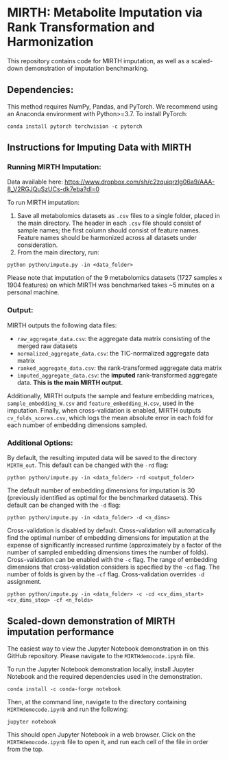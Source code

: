 # MIRTH: Metabolite Imputation via Rank Transformation and Harmonization

This repository contains code for MIRTH imputation, as well as a scaled-down demonstration of imputation benchmarking.

## Dependencies:

This method requires NumPy, Pandas, and PyTorch. We recommend using an Anaconda environment with Python>=3.7. To install PyTorch:
```
conda install pytorch torchvision -c pytorch
```
## Instructions for Imputing Data with MIRTH

### Running MIRTH Imputation: 

Data available here: https://www.dropbox.com/sh/c2zquiqrzlg06a9/AAA-8_V2RGJQuSzUCs-dk7eba?dl=0

To run MIRTH imputation:
1) Save all metabolomics datasets as `.csv` files to a single folder, placed in the main directory. The header in each `.csv` file should consist of sample names; the first column should consist of feature names. Feature names should be harmonized across all datasets under consideration.
2) From the main directory, run:
```
python python/impute.py -in <data_folder>
```

Please note that imputation of the 9 metabolomics datasets (1727 samples x 1904 features) on which MIRTH was benchmarked takes ~5 minutes on a personal machine.

### Output:

MIRTH outputs the following data files:
- `raw_aggregate_data.csv`: the aggregate data matrix consisting of the merged raw datasets
- `normalized_aggregate_data.csv`: the TIC-normalized aggregate data matrix
- `ranked_aggregate_data.csv`: the rank-transformed aggregate data matrix
- `imputed_aggregate_data.csv`: the **imputed** rank-transformed aggregate data. **This is the main MIRTH output.**

Additionally, MIRTH outputs the sample and feature embedding matrices, `sample_embedding_W.csv` and `feature_embedding_H.csv`, used in the imputation.
Finally, when cross-validation is enabled, MIRTH outputs `cv_folds_scores.csv`, which logs the mean absolute error in each fold for each number of embedding dimensions sampled.


### Additional Options:

By default, the resulting imputed data will be saved to the directory `MIRTH_out`. This default can be changed with the `-rd` flag:
```
python python/impute.py -in <data_folder> -rd <output_folder>
```
The default number of embedding dimensions for imputation is 30 (previously identified as optimal for the benchmarked datasets). This default can be changed with the `-d` flag:
```
python python/impute.py -in <data_folder> -d <n_dims>
```
Cross-validation is disabled by default. Cross-validation will automatically find the optimal number of embedding dimensions for imputation at the expense of significantly increased runtime (approximately by a factor of the number of sampled embedding dimensions times the number of folds). Cross-validation can be enabled with the `-c` flag. The range of embedding dimensions that cross-validation considers is specified by the `-cd` flag. The number of folds is given by the `-cf` flag. Cross-validation overrides `-d` assignment.
```
python python/impute.py -in <data_folder> -c -cd <cv_dims_start> <cv_dims_stop> -cf <n_folds>
```

## Scaled-down demonstration of MIRTH imputation performance
The easiest way to view the Jupyter Notebook demonstration in on this GitHub repository. Please navigate to the `MIRTHdemocode.ipynb` file.

To run the Jupyter Notebook demonstration locally, install Jupyter Notebook and the required dependencies used in the demonstration.
```
conda install -c conda-forge notebook
```

Then, at the command line, navigate to the directory containing `MIRTHdemocode.ipynb` and run the following:
```
jupyter notebook
```
This should open Jupyter Notebook in a web browser. Click on the `MIRTHdemocode.ipynb` file to open it, and run each cell of the file in order from the top.

